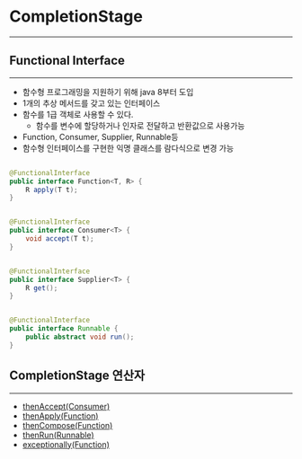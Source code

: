 # CompletionStage

---

## Functional Interface

---

* 함수형 프로그래밍을 지원하기 위해 java 8부터 도입
* 1개의 추상 메서드를 갖고 있는 인터페이스
* 함수를 1급 객체로 사용할 수 있다.
    * 함수를 변수에 할당하거나 인자로 전달하고 반환값으로 사용가능
* Function, Consumer, Supplier, Runnable등
* 함수형 인터페이스를 구현한 익명 클래스를 람다식으로 변경 가능

~~~java

@FunctionalInterface
public interface Function<T, R> {
    R apply(T t);
}
~~~

~~~java

@FunctionalInterface
public interface Consumer<T> {
    void accept(T t);
}
~~~

~~~java

@FunctionalInterface
public interface Supplier<T> {
    R get();
}
~~~

~~~java

@FunctionalInterface
public interface Runnable {
    public abstract void run();
}
~~~

## CompletionStage 연산자

---

* [thenAccept(Consumer)](https://github.com/tlarbals824/TIL/blob/main/java/ReactiveProgramming/CompletableFuture/CompletionStage/CompletionStageThenAccept.md)
* [thenApply(Function)](https://github.com/tlarbals824/TIL/blob/main/java/ReactiveProgramming/CompletableFuture/CompletionStage/CompletionStageThenApply.md)
* [thenCompose(Function)](https://github.com/tlarbals824/TIL/blob/main/java/ReactiveProgramming/CompletableFuture/CompletionStage/CompletionStageThenCompose.md)
* [thenRun(Runnable)](https://github.com/tlarbals824/TIL/blob/main/java/ReactiveProgramming/CompletableFuture/CompletionStage/CompletionStageThenRun.md)
* [exceptionally(Function)](https://github.com/tlarbals824/TIL/blob/main/java/ReactiveProgramming/CompletableFuture/CompletionStage/CompletionStageExceptionally.md)
